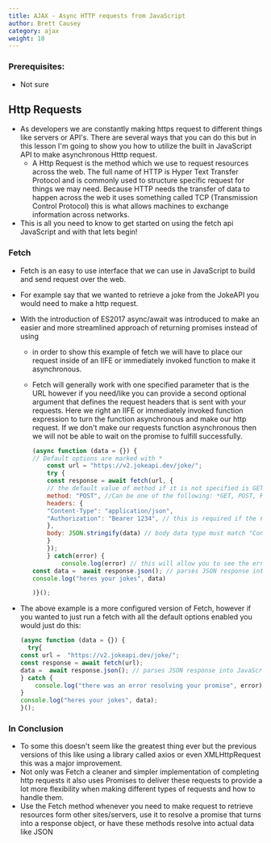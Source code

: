```yaml
---
title: AJAX - Async HTTP requests from JavaScript
author: Brett Causey
category: ajax
weight: 10
---
```


### Prerequisites:

- Not sure

## Http Requests

- As developers we are constantly making https request to different things like servers or API's. There are several ways that you can do this but in this lesson I'm going to show you how to utilize the built in JavaScript API to make asynchronous Htttp request.
  - A Http Request is the method which we use to request resources across the web. The full name of HTTP is Hyper Text Transfer Protocol and is commonly used to structure specific request for things we may need. Because HTTP needs the transfer of data to happen across the web it uses something called TCP (Transmission Control Protocol) this is what allows machines to exchange information across networks.
- This is all you need to know to get started on using the fetch api JavaScript and with that lets begin!

### Fetch

- Fetch is an easy to use interface that we can use in JavaScript to build and send request over the web.
- For example say that we wanted to retrieve a joke from the JokeAPI you would need to make a http request.

- With the introduction of ES2017 async/await was introduced to make an easier and more streamlined approach of returning promises instead of using

  - in order to show this example of fetch we will have to place our request inside of an IIFE or immediately invoked function to make it asynchronous.
  - Fetch will generally work with one specified parameter that is the URL however if you need/like you can provide a second optional argument that defines the request headers that is sent with your requests. Here we right an IIFE or immediately invoked function expression to turn the function asynchronous and make our http request. If we don't make our requests function asynchronous then we will not be able to wait on the promise to fulfill successfully.

    ```javascript
    (async function (data = {}) {
    // Default options are marked with *
        const url = "https://v2.jokeapi.dev/joke/";
        try {
        const response = await fetch(url, {
        // the default value of method if it is not specified is GET.
        method: "POST", //Can be one of the following: *GET, POST, PUT, DELETE, etc.
        headers: {
        "Content-Type": "application/json",
        "Authorization": "Bearer 1234", // this is required if the resource your requesting is restricted by its owner requiring you to be authenticated
        },
        body: JSON.stringify(data) // body data type must match "Content-Type" header which is why we call the JSON object
        }
        });
        } catch(error) {
            console.log(error) // this will allow you to see the error if the Promise fails to resolve at any point.
    const data =  await response.json(); // parses JSON response into JavaScript objects
    console.log("heres your jokes", data)

    )}();
    ```

- The above example is a more configured version of Fetch, however if you wanted to just run a fetch with all the default options enabled you would just do this:
  ```javascript
  (async function (data = {}) {
    try{
  const url =  "https://v2.jokeapi.dev/joke/";
  const response = await fetch(url);
  data =  await response.json(); // parses JSON response into JavaScript objects
  } catch {
      console.log("there was an error resolving your promise", error);
  }
  console.log("heres your jokes", data);
  }();
  ```

### In Conclusion

- To some this doesn't seem like the greatest thing ever but the previous versions of this like using a library called axios or even XMLHttpRequest this was a major improvement.
- Not only was Fetch a cleaner and simpler implementation of completing http requests it also uses Promises to deliver these requests to provide a lot more flexibility when making different types of requests and how to handle them.
- Use the Fetch method whenever you need to make request to retrieve resources form other sites/servers, use it to resolve a promise that turns into a response object, or have these methods resolve into actual data like JSON

